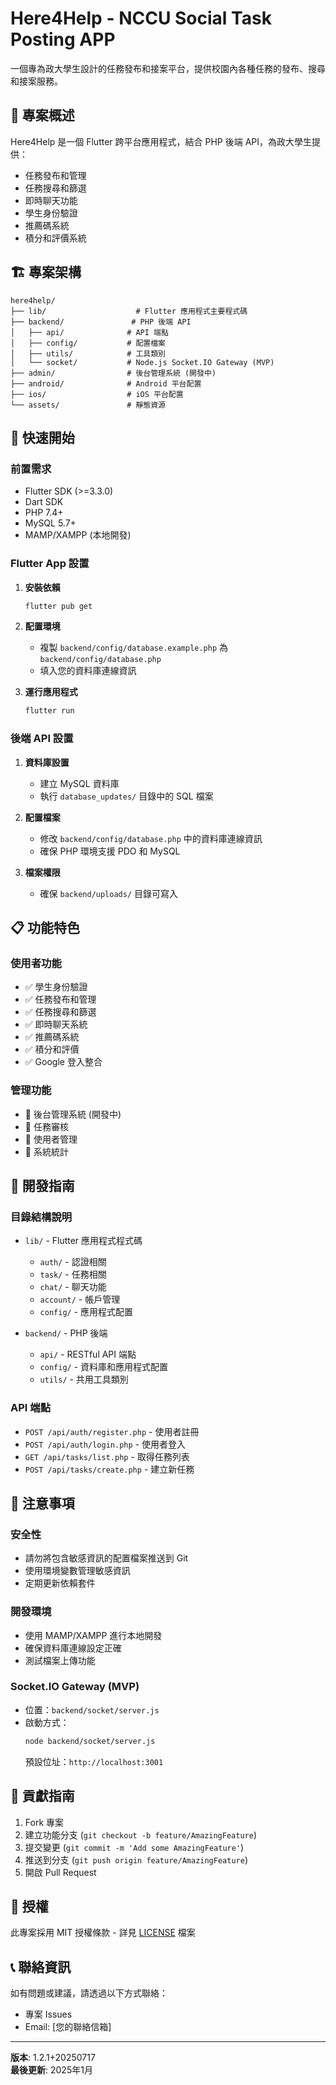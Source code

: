 # Here4Help - NCCU Social Task Posting APP

一個專為政大學生設計的任務發布和接案平台，提供校園內各種任務的發布、搜尋和接案服務。

## 📱 專案概述

Here4Help 是一個 Flutter 跨平台應用程式，結合 PHP 後端 API，為政大學生提供：
- 任務發布和管理
- 任務搜尋和篩選
- 即時聊天功能
- 學生身份驗證
- 推薦碼系統
- 積分和評價系統

## 🏗️ 專案架構

```
here4help/
├── lib/                    # Flutter 應用程式主要程式碼
├── backend/               # PHP 後端 API
│   ├── api/              # API 端點
│   ├── config/           # 配置檔案
│   ├── utils/            # 工具類別
│   └── socket/           # Node.js Socket.IO Gateway (MVP)
├── admin/                # 後台管理系統 (開發中)
├── android/              # Android 平台配置
├── ios/                  # iOS 平台配置
└── assets/               # 靜態資源
```

## 🚀 快速開始

### 前置需求

- Flutter SDK (>=3.3.0)
- Dart SDK
- PHP 7.4+
- MySQL 5.7+
- MAMP/XAMPP (本地開發)

### Flutter App 設置

1. **安裝依賴**
   ```bash
   flutter pub get
   ```

2. **配置環境**
   - 複製 `backend/config/database.example.php` 為 `backend/config/database.php`
   - 填入您的資料庫連線資訊

3. **運行應用程式**
   ```bash
   flutter run
   ```

### 後端 API 設置

1. **資料庫設置**
   - 建立 MySQL 資料庫
   - 執行 `database_updates/` 目錄中的 SQL 檔案

2. **配置檔案**
   - 修改 `backend/config/database.php` 中的資料庫連線資訊
   - 確保 PHP 環境支援 PDO 和 MySQL

3. **檔案權限**
   - 確保 `backend/uploads/` 目錄可寫入

## 📋 功能特色

### 使用者功能
- ✅ 學生身份驗證
- ✅ 任務發布和管理
- ✅ 任務搜尋和篩選
- ✅ 即時聊天系統
- ✅ 推薦碼系統
- ✅ 積分和評價
- ✅ Google 登入整合

### 管理功能
- 🔄 後台管理系統 (開發中)
- 🔄 任務審核
- 🔄 使用者管理
- 🔄 系統統計

## 🔧 開發指南

### 目錄結構說明

- `lib/` - Flutter 應用程式程式碼
  - `auth/` - 認證相關
  - `task/` - 任務相關
  - `chat/` - 聊天功能
  - `account/` - 帳戶管理
  - `config/` - 應用程式配置

- `backend/` - PHP 後端
  - `api/` - RESTful API 端點
  - `config/` - 資料庫和應用程式配置
  - `utils/` - 共用工具類別

### API 端點

- `POST /api/auth/register.php` - 使用者註冊
- `POST /api/auth/login.php` - 使用者登入
- `GET /api/tasks/list.php` - 取得任務列表
- `POST /api/tasks/create.php` - 建立新任務

## 📝 注意事項

### 安全性
- 請勿將包含敏感資訊的配置檔案推送到 Git
- 使用環境變數管理敏感資訊
- 定期更新依賴套件

### 開發環境
- 使用 MAMP/XAMPP 進行本地開發
- 確保資料庫連線設定正確
- 測試檔案上傳功能

### Socket.IO Gateway (MVP)

- 位置：`backend/socket/server.js`
- 啟動方式：
  ```bash
  node backend/socket/server.js
  ```
  預設位址：`http://localhost:3001`

## 🤝 貢獻指南

1. Fork 專案
2. 建立功能分支 (`git checkout -b feature/AmazingFeature`)
3. 提交變更 (`git commit -m 'Add some AmazingFeature'`)
4. 推送到分支 (`git push origin feature/AmazingFeature`)
5. 開啟 Pull Request

## 📄 授權

此專案採用 MIT 授權條款 - 詳見 [LICENSE](LICENSE) 檔案

## 📞 聯絡資訊

如有問題或建議，請透過以下方式聯絡：
- 專案 Issues
- Email: [您的聯絡信箱]

---

**版本**: 1.2.1+20250717  
**最後更新**: 2025年1月